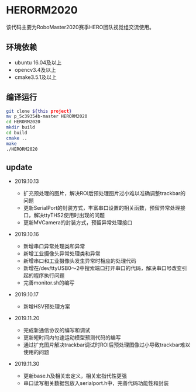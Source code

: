 # HERORM2020
该代码主要为RoboMaster2020赛季HERO团队视觉组交流使用。

## 环境依赖
- ubuntu 16.04及以上
- opencv3.4及以上
- cmake3.5.1及以上

## 编译运行
```sh
git clone ${this project}
mv p_5c39354b-master HERORM2020
cd HERORM2020
mkdir build
cd build
cmake ..
make
./HERORM2020
```

## update
- 2019.10.13
    - 扩充预处理的图片，解决ROI后预处理图片过小难以准确调整trackbar的问题
    - 更新SerialPort的封装方式，丰富串口设置的相关函数，预留异常处理接口，解决ttyTHS2使用时出现的问题
    - 更新MVCamera的封装方式，预留异常处理接口

- 2019.10.16
    - 新增串口异常处理类和异常
    - 新增工业摄像头异常处理类和异常
    - 新增串口和工业摄像头发生异常时相应的处理代码
    - 新增在/dev/ttyUSB0～2中搜索端口打开串口的代码，解决串口号改变引起的程序执行问题
    - 完善monitor.sh的编写

- 2019.10.17
    - 新增HSV预处理方案

- 2019.11.20
    - 完成新通信协议的编写和调试
    - 更新短时间内匀速运动模型预测代码的编写
    - 通过扩充图片解决trackbar调试时ROI后预处理图像过小导致trackbar难以使用的问题

- 2019.11.30
    - 更新base.h及相关宏定义，相关宏指代性更强
    - 串口读写相关数据包放入serialport.h中，完善代码功能性和封装
